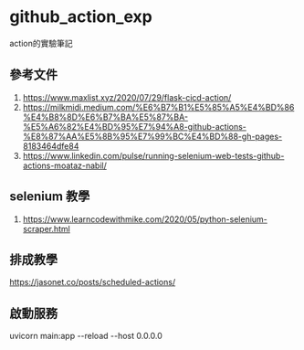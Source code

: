 # github_action_exp
action的實驗筆記



## 參考文件

1. https://www.maxlist.xyz/2020/07/29/flask-cicd-action/
2. https://milkmidi.medium.com/%E6%B7%B1%E5%85%A5%E4%BD%86%E4%B8%8D%E6%B7%BA%E5%87%BA-%E5%A6%82%E4%BD%95%E7%94%A8-github-actions-%E8%87%AA%E5%8B%95%E7%99%BC%E4%BD%88-gh-pages-8183464dfe84
3. https://www.linkedin.com/pulse/running-selenium-web-tests-github-actions-moataz-nabil/
## selenium 教學
1. https://www.learncodewithmike.com/2020/05/python-selenium-scraper.html

## 排成教學
https://jasonet.co/posts/scheduled-actions/

## 啟動服務
uvicorn main:app --reload --host 0.0.0.0